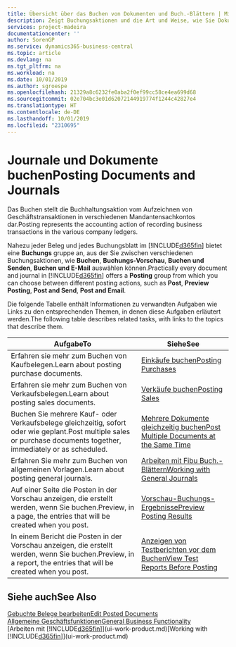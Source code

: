 ```yaml
---
title: Übersicht über das Buchen von Dokumenten und Buch.-Blättern | Microsoft Docs
description: Zeigt Buchungsaktionen und die Art und Weise, wie Sie Dokumente und Buch.-Blätter buchen können.
services: project-madeira
documentationcenter: ''
author: SorenGP
ms.service: dynamics365-business-central
ms.topic: article
ms.devlang: na
ms.tgt_pltfrm: na
ms.workload: na
ms.date: 10/01/2019
ms.author: sgroespe
ms.openlocfilehash: 21329a8c6232fe0aba2f0ef99cc58ce4ea699d68
ms.sourcegitcommit: 02e704bc3e01d62072144919774f1244c42827e4
ms.translationtype: HT
ms.contentlocale: de-DE
ms.lasthandoff: 10/01/2019
ms.locfileid: "2310695"
---
```

# <a name="posting-documents-and-journals"></a><span data-ttu-id="823b4-103">Journale und Dokumente buchen</span><span class="sxs-lookup"><span data-stu-id="823b4-103">Posting Documents and Journals</span></span>
<span data-ttu-id="823b4-104">Das Buchen stellt die Buchhaltungsaktion vom Aufzeichnen von Geschäftstransaktionen in verschiedenen Mandantensachkontos dar.</span><span class="sxs-lookup"><span data-stu-id="823b4-104">Posting represents the accounting action of recording business transactions in the various company ledgers.</span></span>

<span data-ttu-id="823b4-105">Nahezu jeder Beleg und jedes Buchungsblatt im [!INCLUDE[d365fin](includes/d365fin_md.md)] bietet eine **Buchungs** gruppe an, aus der Sie zwischen verschiedenen Buchungsaktionen, wie **Buchen**, **Buchungs-Vorschau**, **Buchen und Senden**, **Buchen und E-Mail** auswählen können.</span><span class="sxs-lookup"><span data-stu-id="823b4-105">Practically every document and journal in [!INCLUDE[d365fin](includes/d365fin_md.md)] offers a **Posting** group from which you can choose between different posting actions, such as **Post**, **Preview Posting**, **Post and Send**, **Post and Email**.</span></span>

<span data-ttu-id="823b4-106">Die folgende Tabelle enthält Informationen zu verwandten Aufgaben wie Links zu den entsprechenden Themen, in denen diese Aufgaben erläutert werden.</span><span class="sxs-lookup"><span data-stu-id="823b4-106">The following table describes related tasks, with links to the topics that describe them.</span></span>

| <span data-ttu-id="823b4-107">Aufgabe</span><span class="sxs-lookup"><span data-stu-id="823b4-107">To</span></span> | <span data-ttu-id="823b4-108">Siehe</span><span class="sxs-lookup"><span data-stu-id="823b4-108">See</span></span> |
| --- | --- |
| <span data-ttu-id="823b4-109">Erfahren sie mehr zum Buchen von Kaufbelegen.</span><span class="sxs-lookup"><span data-stu-id="823b4-109">Learn about posting purchase documents.</span></span> |[<span data-ttu-id="823b4-110">Einkäufe buchen</span><span class="sxs-lookup"><span data-stu-id="823b4-110">Posting Purchases</span></span>](ui-post-purchases.md) |
| <span data-ttu-id="823b4-111">Erfahren sie mehr zum Buchen von Verkaufsbelegen.</span><span class="sxs-lookup"><span data-stu-id="823b4-111">Learn about posting sales documents.</span></span> |[<span data-ttu-id="823b4-112">Verkäufe buchen</span><span class="sxs-lookup"><span data-stu-id="823b4-112">Posting Sales</span></span>](ui-post-sales.md) |
| <span data-ttu-id="823b4-113">Buchen Sie mehrere Kauf- oder Verkaufsbelege gleichzeitig, sofort oder wie geplant.</span><span class="sxs-lookup"><span data-stu-id="823b4-113">Post multiple sales or purchase documents together, immediately or as scheduled.</span></span>|[<span data-ttu-id="823b4-114">Mehrere Dokumente gleichzeitig buchen</span><span class="sxs-lookup"><span data-stu-id="823b4-114">Post Multiple Documents at the Same Time</span></span>](ui-batch-posting.md)|
| <span data-ttu-id="823b4-115">Erfahren Sie mehr zum Buchen von allgemeinen Vorlagen.</span><span class="sxs-lookup"><span data-stu-id="823b4-115">Learn about posting general journals.</span></span> |[<span data-ttu-id="823b4-116">Arbeiten mit Fibu Buch.-Blättern</span><span class="sxs-lookup"><span data-stu-id="823b4-116">Working with General Journals</span></span>](ui-work-general-journals.md) |
| <span data-ttu-id="823b4-117">Auf einer Seite die Posten in der Vorschau anzeigen, die erstellt werden, wenn Sie buchen.</span><span class="sxs-lookup"><span data-stu-id="823b4-117">Preview, in a page, the entries that will be created when you post.</span></span> |[<span data-ttu-id="823b4-118">Vorschau-Buchungs-Ergebnisse</span><span class="sxs-lookup"><span data-stu-id="823b4-118">Preview Posting Results</span></span>](ui-how-preview-post-results.md) |
| <span data-ttu-id="823b4-119">In einem Bericht die Posten in der Vorschau anzeigen, die erstellt werden, wenn Sie buchen.</span><span class="sxs-lookup"><span data-stu-id="823b4-119">Preview, in a report, the entries that will be created when you post.</span></span> |[<span data-ttu-id="823b4-120">Anzeigen von Testberichten vor dem Buchen</span><span class="sxs-lookup"><span data-stu-id="823b4-120">View Test Reports Before Posting</span></span>](ui-how-view-test-reports-posting.md) |

## <a name="see-also"></a><span data-ttu-id="823b4-121">Siehe auch</span><span class="sxs-lookup"><span data-stu-id="823b4-121">See Also</span></span>
[<span data-ttu-id="823b4-122">Gebuchte Belege bearbeiten</span><span class="sxs-lookup"><span data-stu-id="823b4-122">Edit Posted Documents</span></span>](across-edit-posted-document.md)  
[<span data-ttu-id="823b4-123">Allgemeine Geschäftsfunktionen</span><span class="sxs-lookup"><span data-stu-id="823b4-123">General Business Functionality</span></span>](ui-across-business-areas.md)  
<span data-ttu-id="823b4-124">[Arbeiten mit [!INCLUDE[d365fin](includes/d365fin_md.md)]](ui-work-product.md)</span><span class="sxs-lookup"><span data-stu-id="823b4-124">[Working with [!INCLUDE[d365fin](includes/d365fin_md.md)]](ui-work-product.md)</span></span>

